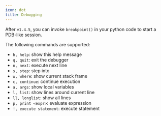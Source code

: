```yaml
---
icon: dot
title: Debugging
---
```


After `v1.4.5`, you can invoke `breakpoint()` in your python code
to start a PDB-like session.

The following commands are supported:

+ `h, help`: show this help message
+ `q, quit`: exit the debugger
+ `n, next`: execute next line
+ `s, step`: step into
+ `w, where`: show current stack frame
+ `c, continue`: continue execution
+ `a, args`: show local variables
+ `l, list`: show lines around current line
+ `ll, longlist`: show all lines
+ `p, print <expr>`: evaluate expression
+ `!, execute statement`: execute statement
